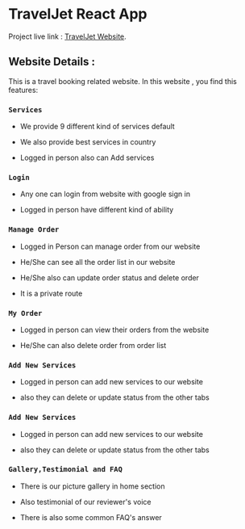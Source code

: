 # TravelJet React App

Project live link : [TravelJet Website](https://traveljet-603ae.web.app/).

## Website Details :

This is a travel booking related website. In this website , you find this features:

### `Services`

* We provide 9 different kind of services default

* We also provide best services in country

* Logged in person also can Add services


### `Login`

* Any one can login from website with google sign in

* Logged in person have different kind of ability


### `Manage Order`

* Logged in Person can manage order from our website

* He/She can see all the order list in our website

* He/She also can update order status and delete order

* It is a private route

### `My Order`

* Logged in person can view their orders from the website

* He/She can also delete order from order list

### `Add New Services`

* Logged in person can add new services to our website

* also they can delete or update status from the other tabs

### `Add New Services`

* Logged in person can add new services to our website

* also they can delete or update status from the other tabs

### `Gallery,Testimonial and FAQ`

* There is our picture gallery in home section

* Also testimonial of our reviewer's voice

* There is also some common FAQ's answer

